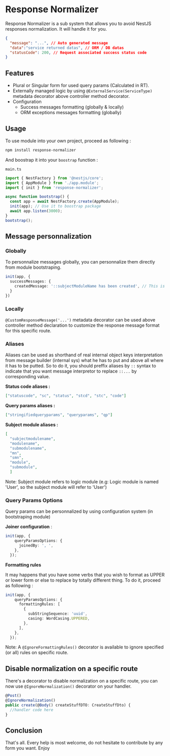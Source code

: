 # Response Normalizer

Response Normalizer is a sub system that allows you to avoid NestJS responses normalization. It will handle it for you. 

```json
{
  "message": "...", // Auto generated message
  "data":"service returned datas", // ORM / DB datas
  "statusCode": 200, // Request associated success status code
}
```

## Features

- Plural or Singular form for used query params (Calculated in RT).
- Externally managed logic by using `@ExternalService(ServiceType)` metadata decorator above controller method decorator.
- Configuration
  - Success messages formatting (globally & locally)
  - ORM exceptions messages formatting (globally)

## Usage

To use module into your own project, proceed as following :

```sh
npm install response-normalizer
```

And boostrap it into your `boostrap` function :

`main.ts`

```ts
import { NestFactory } from '@nestjs/core';
import { AppModule } from './app.module';
import { init } from 'response-normalizer';

async function bootstrap() {
  const app = await NestFactory.create(AppModule);
  init(app); // Use it to boostrap package
  await app.listen(3000);
}
bootstrap();
```

## Message personnalization

### Globally

To personnalize messages globally, you can personnalize them directly from module bootstraping.

```ts
init(app, {
  successMessages: {
    createdMessage: '::subjectModuleName has been created', // This is default value, you can set it as you want
  }
})
```

### Locally

`@CustomResponseMessage('...')` metadata decorator can be used above controller method declaration to customize the response message format for this specific route.

### Aliases

Aliases can be used as shorthand of real internal object keys interpretation from message builder (internal sys) what he has to put and above all where it has to be putted. So to do it, you should preffix aliases by `::` syntax to indicate that you want message interpretor to replace `::...` by corresponding value.

**Status code aliases :**

```json
["statuscode", "sc", "status", "stcd", "stc", "code"]
```

**Query params aliases :**

```json
["stringifiedqueryparams", "queryparams", "qp"]
```

**Subject module aliases :**

```json
[
  "subjectmodulename",
  "modulename",
  "submodulename",
  "mn",
  "smn",
  "module",
  "submodule",
  ]
```

Note: Subject module refers to logic module (e.g: Logic module is named 'User', so the subject module will refer to 'User')

### Query Params Options

Query params can be personnalized by using configuration system (in bootstraping module)

**Joiner configuration** :

```ts
init(app, {
    queryParamsOptions: {
      joinedBy: ', ',
    },
  });
```

**Formatting rules**

It may happens that you have some verbs that you wish to format as UPPER or lower form or else to replace by totally different thing. To do it, proceed as following :

```ts
init(app, {
    queryParamsOptions: {
      formattingRules: [
        {
          subStringSequence: 'uuid',
          casing: WordCasing.UPPERED,
        },
      ],
    },
  });
```

Note: A `@IgnoreFormattingRules()` decorator is available to ignore specified (or all) rules on specific route.

## Disable normalization on a specific route

There's a decorator to disable normalization on a specific route, you can now use `@IgnoreNormalization()` decorator on your handler.

```ts
@Post()
@IgnoreNormalization()
public create(@Body() createStuffDTO: CreateStuffDto) {
  //handler code here
}
```

## Conclusion

That's all. Every help is most welcome, do not hesitate to contribute by any form you want. Enjoy